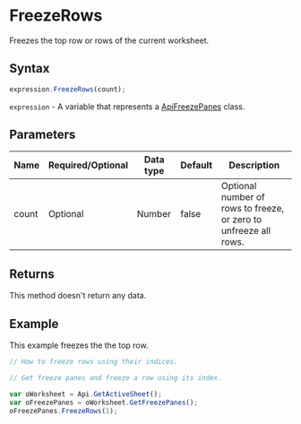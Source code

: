 # FreezeRows

Freezes the top row or rows of the current worksheet.

## Syntax

```javascript
expression.FreezeRows(count);
```

`expression` - A variable that represents a [ApiFreezePanes](../ApiFreezePanes.md) class.

## Parameters

| **Name** | **Required/Optional** | **Data type** | **Default** | **Description** |
| ------------- | ------------- | ------------- | ------------- | ------------- |
| count | Optional | Number | false | Optional number of rows to freeze, or zero to unfreeze all rows. |

## Returns

This method doesn't return any data.

## Example

This example freezes the the top row.

```javascript editor-xlsx
// How to freeze rows using their indices.

// Get freeze panes and freeze a row using its index.

var oWorksheet = Api.GetActiveSheet();
var oFreezePanes = oWorksheet.GetFreezePanes();
oFreezePanes.FreezeRows(1);
```
